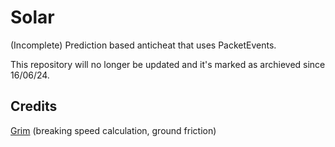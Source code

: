 # Solar

(Incomplete) Prediction based anticheat that uses PacketEvents.

This repository will no longer be updated and it's marked as archieved since 16/06/24.

## Credits

[Grim](https://github.com/GrimAnticheat/Grim) (breaking speed calculation, ground friction)

